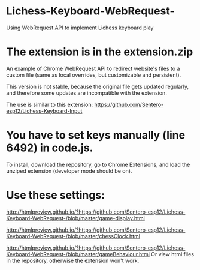 # Lichess-Keyboard-WebRequest-
Using WebRequest API to implement Lichess keyboard play

# The extension is in the extension.zip

An example of Chrome WebRequest API to redirect website's files to a custom file (same as local overrides, but customizable and persistent).

This version is not stable, because the original file gets updated regularly, and therefore some updates are incompatible with the extension.

The use is similar to this extension: 
https://github.com/Sentero-esp12/Lichess-Keyboard-Input

# You have to set keys manually (line 6492) in code.js.

To install, download the repository, go to Chrome Extensions, and load the unziped extension (developer mode should be on).

# Use these settings:

http://htmlpreview.github.io/?https://github.com/Sentero-esp12/Lichess-Keyboard-WebRequest-/blob/master/game-display.html

http://htmlpreview.github.io/?https://github.com/Sentero-esp12/Lichess-Keyboard-WebRequest-/blob/master/chessClock.html

http://htmlpreview.github.io/?https://github.com/Sentero-esp12/Lichess-Keyboard-WebRequest-/blob/master/gameBehaviour.html
Or view html files in the repository, 
otherwise the extension won't work.
